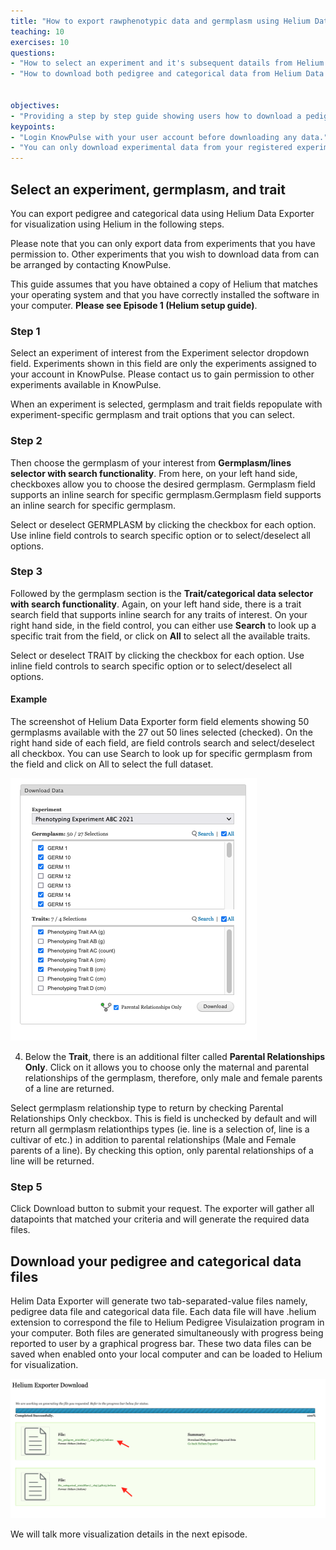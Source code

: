 ```yaml
---
title: "How to export rawphenotypic data and germplasm using Helium Data Exporter"
teaching: 10
exercises: 10
questions:
- "How to select an experiment and it's subsequent datails from Helium Data Exporter?"
- "How to download both pedigree and categorical data from Helium Data Exporter?"


objectives:
- "Providing a step by step guide showing users how to download a pedigree file and a categorical file from an experiment of interest from KnowPulse."
keypoints:
- "Login KnowPulse with your user account before downloading any data."
- "You can only download experimental data from your registered experiment."
---
```

## Select an experiment, germplasm, and trait

You can export pedigree and categorical data using Helium Data Exporter for visualization using Helium in the following steps.

Please note that you can only export data from experiments that you have permission to. Other experiments that you wish to download data from can be arranged by contacting KnowPulse.

This guide assumes that you have obtained a copy of Helium that matches your operating system and that you have correctly installed the software in your computer. **Please see Episode 1 (Helium setup guide)**.

### Step 1 
Select an experiment of interest from the Experiment selector dropdown field. Experiments shown in this field are only the experiments assigned to your account in KnowPulse. Please contact us to gain permission to other experiments available in KnowPulse.

When an experiment is selected, germplasm and trait fields repopulate with experiment-specific germplasm and trait options that you can select.

### Step 2
Then choose the germplasm of your interest from **Germplasm/lines selector with search functionality**.  From here, on your left hand side, checkboxes allow you to choose the desired germplasm. Germplasm field supports an inline search for specific germplasm.Germplasm field supports an inline search for specific germplasm.

Select or deselect GERMPLASM by clicking the checkbox for each option. Use inline field controls to search specific option or to select/deselect all options.

### Step 3
Followed by the germplasm section is the **Trait/categorical data selector with search functionality**. Again, on your left hand side, there is a trait search field that supports inline search for any traits of interest. On your right hand side, in the field control, you can either use **Search** to look up a specific trait from the field, or click on **All** to select all the available traits.

Select or deselect TRAIT by clicking the checkbox for each option. Use inline field controls to search specific option or to select/deselect all options.

#### Example 
The screenshot of Helium Data Exporter form field elements showing 50 germplasms available with the 27 out 50 lines selected (checked). On the right hand side of each field, are field controls search and select/deselect all checkbox. You can use Search to look up for specific germplasm from the field and click on All to select the full dataset.

![Screenshot of main code listing](../fig/helium-exporter-11.png)

4. Below the **Trait**, there is an additional filter called **Parental Relationships Only**. Click on it allows you to choose only the maternal and parental relationships of the germplasm, therefore, only male and female parents of a line are returned. 

Select germplasm relationship type to return by checking Parental Relationships Only checkbox. This is field is unchecked by default and will return all germplasm relationthips types (ie. line is a selection of, line is a cultivar of etc.) in addition to parental relationships (Male and Female parents of a line). By checking this option, only parental relationships of a line will be returned.

### Step 5 
Click Download button to submit your request. The exporter will gather all datapoints that matched your criteria and will generate the required data files.




## Download your pedigree and categorical data files

Helim Data Exporter will generate two tab-separated-value files namely, pedigree data file and categorical data file. Each data file will have .helium extension to correspond the file to Helium Pedigree Visulaization program in your computer. Both files are generated simultaneously with progress being reported to user by a graphical progress bar. These two data files can be saved when enabled onto your local computer and can be loaded to Helium for visualization.

![Screenshot of main code listing](../fig/helium-exporter-3.png)

We will talk more visualization details in the next episode.

